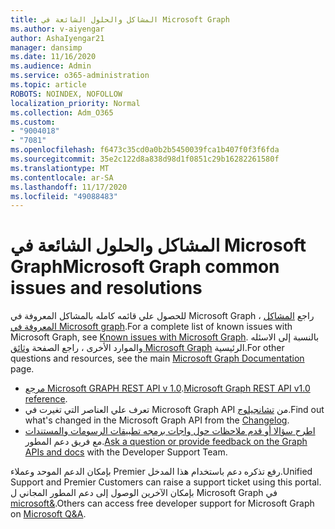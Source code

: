```yaml
---
title: المشاكل والحلول الشائعة في Microsoft Graph
ms.author: v-aiyengar
author: AshaIyengar21
manager: dansimp
ms.date: 11/16/2020
ms.audience: Admin
ms.service: o365-administration
ms.topic: article
ROBOTS: NOINDEX, NOFOLLOW
localization_priority: Normal
ms.collection: Adm_O365
ms.custom:
- "9004018"
- "7081"
ms.openlocfilehash: f6473c35cd0a0b2b5450039fca1b407f0f3f6fda
ms.sourcegitcommit: 35e2c122d8a838d98d1f0851c29b16282261580f
ms.translationtype: MT
ms.contentlocale: ar-SA
ms.lasthandoff: 11/17/2020
ms.locfileid: "49088483"
---
```

# <a name="microsoft-graph-common-issues-and-resolutions"></a><span data-ttu-id="0c55d-102">المشاكل والحلول الشائعة في Microsoft Graph</span><span class="sxs-lookup"><span data-stu-id="0c55d-102">Microsoft Graph common issues and resolutions</span></span>

<span data-ttu-id="0c55d-103">للحصول علي قائمه كامله بالمشاكل المعروفة في Microsoft Graph ، راجع [المشاكل المعروفة في Microsoft graph](https://docs.microsoft.com/graph/known-issues).</span><span class="sxs-lookup"><span data-stu-id="0c55d-103">For a complete list of known issues with Microsoft Graph, see [Known issues with Microsoft Graph](https://docs.microsoft.com/graph/known-issues).</span></span> <span data-ttu-id="0c55d-104">بالنسبة إلى الاسئله والموارد الأخرى ، راجع الصفحة [وثائق Microsoft Graph](https://docs.microsoft.com/graph/) الرئيسية.</span><span class="sxs-lookup"><span data-stu-id="0c55d-104">For other questions and resources, see the main [Microsoft Graph Documentation](https://docs.microsoft.com/graph/) page.</span></span>

- <span data-ttu-id="0c55d-105">[مرجع Microsoft GRAPH REST API v 1.0](https://docs.microsoft.com/graph/api/overview?toc=.%2Fref%2Ftoc.json&view=graph-rest-1.0).</span><span class="sxs-lookup"><span data-stu-id="0c55d-105">[Microsoft Graph REST API v1.0 reference](https://docs.microsoft.com/graph/api/overview?toc=.%2Fref%2Ftoc.json&view=graph-rest-1.0).</span></span>
- <span data-ttu-id="0c55d-106">تعرف علي العناصر التي تغيرت في Microsoft Graph API من [تشانجيلوج](https://docs.microsoft.com/graph/changelog).</span><span class="sxs-lookup"><span data-stu-id="0c55d-106">Find out what's changed in the Microsoft Graph API from the [Changelog](https://docs.microsoft.com/graph/changelog).</span></span> 
- <span data-ttu-id="0c55d-107">[اطرح سؤالا أو قدم ملاحظات حول واجات برمجه تطبيقات الرسومات والمستندات](https://aka.ms/GraphDeveloperSupport) مع فريق دعم المطور.</span><span class="sxs-lookup"><span data-stu-id="0c55d-107">[Ask a question or provide feedback on the Graph APIs and docs](https://aka.ms/GraphDeveloperSupport) with the Developer Support Team.</span></span>

<span data-ttu-id="0c55d-108">بإمكان الدعم الموحد وعملاء Premier رفع تذكره دعم باستخدام هذا المدخل.</span><span class="sxs-lookup"><span data-stu-id="0c55d-108">Unified Support and Premier Customers can raise a support ticket using this portal.</span></span> <span data-ttu-id="0c55d-109">بإمكان الآخرين الوصول إلى دعم المطور المجاني ل Microsoft Graph في [microsoft&](https://aka.ms/AskGraph).</span><span class="sxs-lookup"><span data-stu-id="0c55d-109">Others can access free developer support for Microsoft Graph on [Microsoft Q&A](https://aka.ms/AskGraph).</span></span>
